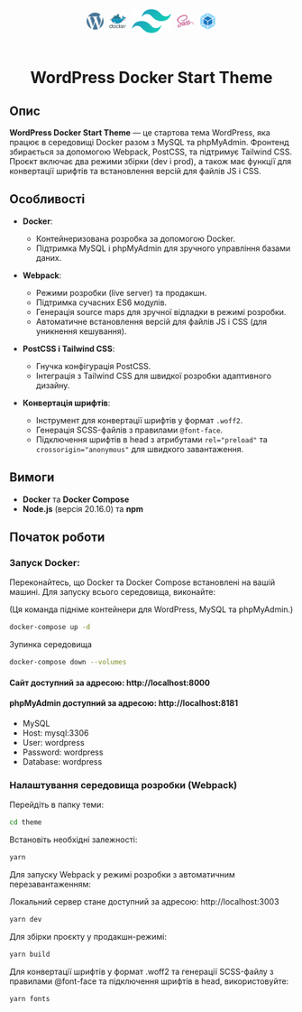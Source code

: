 <div style="display: flex; gap: 10px; padding: 0 0 20px 0; align-items: center; justify-content: center;">
  <span>
    <img src="https://raw.githubusercontent.com/GrafVishna/wordpress-docker-start-theme/5b41ae938ba97bcba066036aa3d3a4e45ff69733/.git-icons/wordpress.svg" alt="wordpress" height="30"/>
  </span>
  <span>
    <img src="https://raw.githubusercontent.com/GrafVishna/wordpress-docker-start-theme/3a2c1e5e792f8baaaf13cf6d7c230f2408752323/.git-icons/docker.svg" alt="wordpress" height="30"/>
  </span>
    <span>
    <img src="https://raw.githubusercontent.com/GrafVishna/wordpress-docker-start-theme/3a2c1e5e792f8baaaf13cf6d7c230f2408752323/.git-icons/tailwind.svg" alt="tailwind" height="42"/> 
  </span>
  <span>
    <img src="https://raw.githubusercontent.com/GrafVishna/wordpress-docker-start-theme/3a2c1e5e792f8baaaf13cf6d7c230f2408752323/.git-icons/sass.svg" alt="sass" height="30"/>
  </span>
  <span>
    <img src="https://raw.githubusercontent.com/GrafVishna/wordpress-docker-start-theme/3a2c1e5e792f8baaaf13cf6d7c230f2408752323/.git-icons/webpack.svg" alt="webpack" height="30"/>
  </span>
</div>

<h1 style="text-align: center;">WordPress Docker Start Theme</h1>

## Опис

**WordPress Docker Start Theme** — це стартова тема WordPress, яка працює в середовищі Docker разом з MySQL та phpMyAdmin. Фронтенд збирається за допомогою Webpack, PostCSS, та підтримує Tailwind CSS. Проєкт включає два режими збірки (dev і prod), а також має функції для конвертації шрифтів та встановлення версій для файлів JS і CSS.

## Особливості

- **Docker**:
  - Контейнеризована розробка за допомогою Docker.
  - Підтримка MySQL і phpMyAdmin для зручного управління базами даних.
  
- **Webpack**:
  - Режими розробки (live server) та продакшн.
  - Підтримка сучасних ES6 модулів.
  - Генерація source maps для зручної відладки в режимі розробки.
  - Автоматичне встановлення версій для файлів JS і CSS (для уникнення кешування).

- **PostCSS і Tailwind CSS**:
  - Гнучка конфігурація PostCSS.
  - Інтеграція з Tailwind CSS для швидкої розробки адаптивного дизайну.

- **Конвертація шрифтів**:
  - Інструмент для конвертації шрифтів у формат `.woff2`.
  - Генерація SCSS-файлів з правилами `@font-face`.
  - Підключення шрифтів в head з атрибутами `rel="preload"` та `crossorigin="anonymous"` для швидкого завантаження.

## Вимоги

- **Docker** та **Docker Compose**
- **Node.js** (версія 20.16.0) та **npm**


## Початок роботи

### Запуск Docker:

Переконайтесь, що Docker та Docker Compose встановлені на вашій машині. Для запуску всього середовища, виконайте:

(Ця команда підніме контейнери для WordPress, MySQL та phpMyAdmin.)

```bash
docker-compose up -d
```
Зупинка середовища
```bash
docker-compose down --volumes
```

#### Сайт доступний за адресою: http://localhost:8000
#### phpMyAdmin доступний за адресою: http://localhost:8181

- MySQL
- Host: mysql:3306
- User: wordpress
- Password: wordpress
- Database: wordpress

### Налаштування середовища розробки (Webpack)

Перейдіть в папку теми:

```bash
cd theme
```

Встановіть необхідні залежності:
```bash
yarn
```

Для запуску Webpack у режимі розробки з автоматичним перезавантаженням:

Локальний сервер стане доступний за адресою: http://localhost:3003
```bash
yarn dev
```

Для збірки проєкту у продакшн-режимі:
```bash
yarn build
```

Для конвертації шрифтів у формат .woff2 та генерації SCSS-файлу з правилами @font-face та підключення шрифтів в head, використовуйте:
```bash
yarn fonts
```
